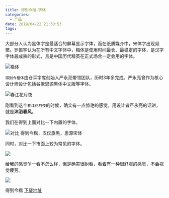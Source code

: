 ```yaml
---
title: 得到今楷-字体
categories:
  - 产品
date: 2019/04/22 21:30:53
tags:
---
```


大部分人认为黑体字是最适合的屏幕显示字体，而在纸质媒介中，宋体字出现频繁。罗振宇认为在所有中文字体中，楷体是使用时间最长、最稳定的字体，是汉字字体最成熟的形式，且是中国历代精英在正式场合一定会用的字体。

![楷体](http://pics.naaln.com/blog/2019-04-24-020836.jpg-basicBlog)

`得到今楷体`由仓耳字库创始人严永亮带领团队，历时3年多完成。严永亮曾作为核心设计师设计包括谷歌思源黑体中文版等字体。

![春江花月夜](http://pics.naaln.com/blog/2019-04-24-get.gif-basicBlog)

刚看到这个`春江花月夜`的时候，确实有一点惊艳的感觉。用设计者严永亮的话讲，就是**沐浴春风**。

我们在得到上面对比一下内置的字体。

![对比 得到今楷，汉仪旗黑，思源宋体](http://pics.naaln.com/blog/2019-04-24-015942.jpg-basicBlog)

同时，对比一下市面上较为常见的字体。

![](http://pics.naaln.com/blog/2019-04-24-115038.png-basicBlog)

给我的感觉乍一看不怎么样，但是确实很耐看，看着有一种很舒服的感觉，不会视觉疲劳。

![](http://pics.naaln.com/blog/2019-04-24-114924.png-basicBlog)

得到今楷 [下载地址](https://www.naaln.com)
